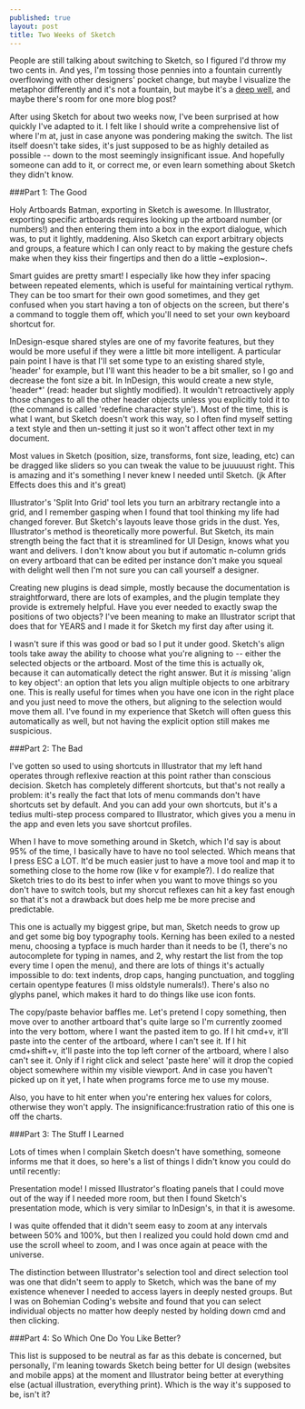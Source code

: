```yaml
---
published: true
layout: post
title: Two Weeks of Sketch
---
```





People are still talking about switching to Sketch, so I figured I'd throw my two cents in. And yes, I'm tossing those pennies into a fountain currently overflowing with other designers' pocket change, but maybe I visualize the metaphor differently and it's not a fountain, but maybe it's a [deep well](https://twitter.com/blk/status/599257346724876289), and maybe there's room for one more blog post?

After using Sketch for about two weeks now, I've been surprised at how quickly I've adapted to it. I felt like I should write a comprehensive list of where I'm at, just in case anyone was pondering making the switch. The list itself doesn't take sides, it's just supposed to be as highly detailed as possible -- down to the most seemingly insignificant issue. And hopefully someone can add to it, or correct me, or even learn something about Sketch they didn't know.

###Part 1: The Good

Holy Artboards Batman, exporting in Sketch is awesome. In Illustrator, exporting specific artboards requires looking up the artboard number (or numbers!) and then entering them into a box in the export dialogue, which was, to put it lightly, maddening. Also Sketch can export arbitrary objects and groups, a feature which I can only react to by making the gesture chefs make when they kiss their fingertips and then do a little ~explosion~.

Smart guides are pretty smart! I especially like how they infer spacing between repeated elements, which is useful for maintaining vertical rythym. They can be too smart for their own good sometimes, and they get confused when you start having a ton of objects on the screen, but there's a command to toggle them off, which you'll need to set your own keyboard shortcut for.

InDesign-esque shared styles are one of my favorite features, but they would be more useful if they were a little bit more intelligent. A particular pain point I have is that I'll set some type to an existing shared style, 'header' for example, but I'll want this header to be a bit smaller, so I go and decrease the font size a bit. In InDesign, this would create a new style, 'header\*' (read: header but slightly modified). It wouldn't retroactively apply those changes to all the other header objects unless you explicitly told it to (the command is called 'redefine character style'). Most of the time, this is what I want, but Sketch doesn't work this way, so I often find myself setting a text style and then un-setting it just so it won't affect other text in my document.

Most values in Sketch (position, size, transforms, font size, leading, etc) can be dragged like sliders so you can tweak the value to be juuuuust right. This is amazing and it's something I never knew I needed until Sketch. (jk After Effects does this and it's great)

Illustrator's 'Split Into Grid' tool lets you turn an arbitrary rectangle into a grid, and I remember gasping when I found that tool thinking my life had changed forever. But Sketch's layouts leave those grids in the dust. Yes, Illustrator's method is theoretically more powerful. But Sketch, its main strength being the fact that it is streamlined for UI Design, knows what you want and delivers. I don't know about you but if automatic n-column grids on every artboard that can be edited per instance don't make you squeal with delight well then I'm not sure you can call yourself a designer.

Creating new plugins is dead simple, mostly because the documentation is straightforward, there are lots of examples, and the plugin template they provide is extremely helpful. Have you ever needed to exactly swap the positions of two objects? I've been meaning to make an Illustrator script that does that for YEARS and I made it for Sketch my first day after using it.

I wasn't sure if this was good or bad so I put it under good. Sketch's align tools take away the ability to choose what you're aligning to -- either the selected objects or the artboard. Most of the time this is actually ok, because it can automatically detect the right answer. But it *is* missing 'align to key object': an option that lets you align multiple objects to one arbitrary one. This is really useful for times when you have one icon in the right place and you just need to move the others, but aligning to the selection would move them all. I've found in my experience that Sketch will often guess this automatically as well, but not having the explicit option still makes me suspicious.


###Part 2: The Bad

I've gotten so used to using shortcuts in Illustrator that my left hand operates through reflexive reaction at this point rather than conscious decision. Sketch has completely different shortcuts, but that's not really a problem: it's really the fact that lots of menu commands don't have shortcuts set by default. And you can add your own shortcuts, but it's a tedius multi-step process compared to Illustrator, which gives you a menu in the app and even lets you save shortcut profiles.

When I have to move something around in Sketch, which I'd say is about 95% of the time, I basically have to have no tool selected. Which means that I press ESC a LOT. It'd be much easier just to have a move tool and map it to something close to the home row (like v for example?). I do realize that Sketch tries to do its best to infer when you want to move things so you don't have to switch tools, but my shorcut reflexes can hit a key fast enough so that it's not a drawback but does help me be more precise and predictable.

This one is actually my biggest gripe, but man, Sketch needs to grow up and get some big boy typography tools. Kerning has been exiled to a nested menu, choosing a typface is much harder than it needs to be (1, there's no autocomplete for typing in names, and 2, why restart the list from the top every time I open the menu), and there are lots of things it's actually impossible to do: text indents, drop caps, hanging punctuation, and toggling certain opentype features (I miss oldstyle numerals!). There's also no glyphs panel, which makes it hard to do things like use icon fonts.

The copy/paste behavior baffles me. Let's pretend I copy something, then move over to another artboard that's quite large so I'm currently zoomed into the very bottom, where I want the pasted item to go. If I hit cmd+v, it'll paste into the center of the artboard, where I can't see it. If I hit cmd+shift+v, it'll paste into the top left corner of the artboard, where I also can't see it. Only if I right click and select 'paste here' will it drop the copied object somewhere within my visible viewport. And in case you haven't picked up on it yet, I hate when programs force me to use my mouse.

Also, you have to hit enter when you're entering hex values for colors, otherwise they won't apply. The insignificance:frustration ratio of this one is off the charts.

###Part 3: The Stuff I Learned

Lots of times when I complain Sketch doesn't have something, someone informs me that it does, so here's a list of things I didn't know you could do until recently:

Presentation mode! I missed Illustrator's floating panels that I could move out of the way if I needed more room, but then I found Sketch's presentation mode, which is very similar to InDesign's, in that it is awesome.

I was quite offended that it didn't seem easy to zoom at any intervals between 50% and 100%, but then I realized you could hold down cmd and use the scroll wheel to zoom, and I was once again at peace with the universe.

The distinction between Illustrator's selection tool and direct selection tool was one that didn't seem to apply to Sketch, which was the bane of my existence whenever I needed to access layers in deeply nested groups. But I was on Bohemian Coding's website and found that you can select individual objects no matter how deeply nested by holding down cmd and then clicking.

###Part 4: So Which One Do You Like Better?

This list is supposed to be neutral as far as this debate is concerned, but personally, I'm leaning towards Sketch being better for UI design (websites and mobile apps) at the moment and Illustrator being better at everything else (actual illustration, everything print). Which is the way it's supposed to be, isn't it?
